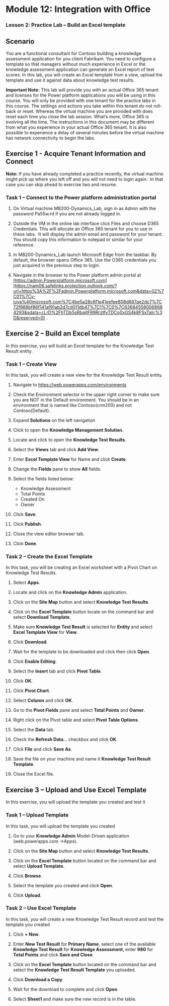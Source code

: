 Module 12: Integration with Office
=================================

### Lesson 2: Practice Lab – Build an Excel template

Scenario
--------

You are a functional consultant for Contoso building a knowledge assessment
application for you client Fabrikam. You need to configure a template so that
managers without much experience in Excel or the knowledge assessment
application can generate an Excel report of test scores. In this lab, you will
create an Excel template from a view, upload the template and use it against
data about knowledge test results.

**Important Note:** This lab will provide you with an actual Office 365 tenant
and licenses for the Power platform applications you will be using in this
course. You will only be provided with one tenant for the practice labs in this
course. The settings and actions you take within this tenant do not roll-back or
reset. Whereas the virtual machine you are provided with does reset each time
you close the lab session. What’s more, Office 365 is evolving all the time. The
instructions in this document may be different from what you experience in your
actual Office 365 tenant. It is also possible to experience a delay of several
minutes before the virtual machine has network connectivity to begin the labs.

Exercise 1 - Acquire Tenant Information and Connect
---------------------------------------------------

**Note:** If you have already completed a practice recently, the virtual machine
might pick up where you left off and you will not need to login again.  In that
case you can skip ahead to exercise two and resume.

### Task 1 – Connect to the Power platform administration portal

1.  On Virtual machine MB200-Dynamics_Lab, sign in as Admin with the password
    Pa55w.rd if you are not already logged in.

2.  Outside the VM in the online lab interface click Files and choose D365
    Credentials. This will allocate an Office 365 tenant for you to use in these
    labs.  It will display the admin email and password for your tenant.  You
    should copy this information to notepad or similar for your reference.

3.  In MB200-Dynamics_Lab launch Microsoft Edge from the taskbar. By default,
    the browser opens Office 365. Use the O365 credentials you just acquired in
    the previous step to login.

4.  Navigate in the browser to the Power platform admin portal at
    [https://admin.Powerplatform.microsoft.com](https://nam06.safelinks.protection.outlook.com/?url=https%3A%2F%2Fadmin.Powerplatform.microsoft.com&data=02%7C01%7Cv-juya%40microsoft.com%7C4be5a28c6f1e41eefee808d687ae2dc7%7C72f988bf86f141af91ab2d7cd011db47%7C1%7C0%7C636845580068684293&sdata=cLrD%2FhTDb5sRbajtFR9RrztfyTDCo0xGS4k8FSxTaIc%3D&reserved=0)
    .

Exercise 2 – Build an Excel template
------------------------------------

In this exercise, you will build an Excel template for the Knowledge Test Result
entity.

### Task 1 – Create View

In this task, you will create a new view for the Knowledge Test Result entity.

1.  Navigate to <https://web.powerapps.com/environments>

2.  Check the Environment selector in the upper right corner to make sure you
    are NOT in the Default environment. You should be in an environment that is
    named like Contoso(crm200) and not Contoso(Default).

3.  Expand **Solutions** on the left navigation

4.  Click to open the **Knowledge Management Solution.**

5.  Locate and click to open the **Knowledge Test Results**.

6.  Select the **Views** tab and click **Add View**.

7.  Enter **Excel Template View** for Name and click **Create**.

8.  Change the **Fields** pane to show **All** fields.

9.  Select the fields listed below:
	- Knowledge Assessment
	- Total Points
	- Created On
	- Owner

10. Click **Save**.

11. Click **Publish**.

12. Close the view editor browser tab.

13. Click **Done**.

### Task 2 – Create the Excel Template

In this task, you will be creating an Excel worksheet with a Pivot Chart on
Knowledge Test Results.

1.  Select **Apps**.

2.  Locate and click on the **Knowledge Admin** application.

3.  Click on the **Site Map** button and select **Knowledge Test Results**.

4.  Click on the **Excel Template** button locate on the command bar and select
    **Download Template**.

5.  Make sure **Knowledge Test Result** is selected for **Entity** and select
    **Excel Template View** for **View**.

6.  Click **Download**.

7.  Wait for the template to be downloaded and click then click **Open**.

8.  Click **Enable Editing**.

9.  Select the **Insert** tab and click **Pivot Table**.

10. Click **OK**.

11. Click **Pivot Chart**.

12. Select **Column** and click **OK**.

13. Go to the **Pivot Fields** pane and select **Total Points** and **Owner**.

14. Right click on the Pivot table and select **Pivot Table Options**.

15. Select the **Data** tab.

16. Check the **Refresh Data**… checkbox and click **OK**.

17. Click **File** and click **Save As**.

18. Save the file on your machine and name it **Knowledge Test Result
    Template**.

19. Close the Excel file.

Exercise 3 – Upload and Use Excel Template
------------------------------------------

In this exercise, you will upload the template you created and test it

### Task 1 – Upload Template

In this task, you will upload the template you created

1.  Go to your **Knowledge Admin** Model-Driven application (web.powerapps.com
    -\>Apps).

2.  Click on the **Site Map** button and select **Knowledge Test Results**.

3.  Click on the **Excel Template** button located on the command bar and select
    **Upload Template**.

4.  Click **Browse**.

5.  Select the template you created and click **Open**.

6.  Click **Upload**.

### Task 2 – Use Excel Template

In this task, you will create a new Knowledge Test Result record and test the
template you created

1.  Click **+ New**.

2.  Enter **New Test Result** for **Primary Name**, select one of the available
    **Knowledge Test Result** for **Knowledge Assessment**, enter **980** for
    **Total Points** and click **Save and Close**.

3.  Click on the **Excel Template** button located on the command bar and select
    the **Knowledge Test Result Template** you uploaded.

4.  Click **Download a Copy**.

5.  Wait for the download to complete and click **Open**.

6.  Select **Sheet1** and make sure the new record is in the table.
